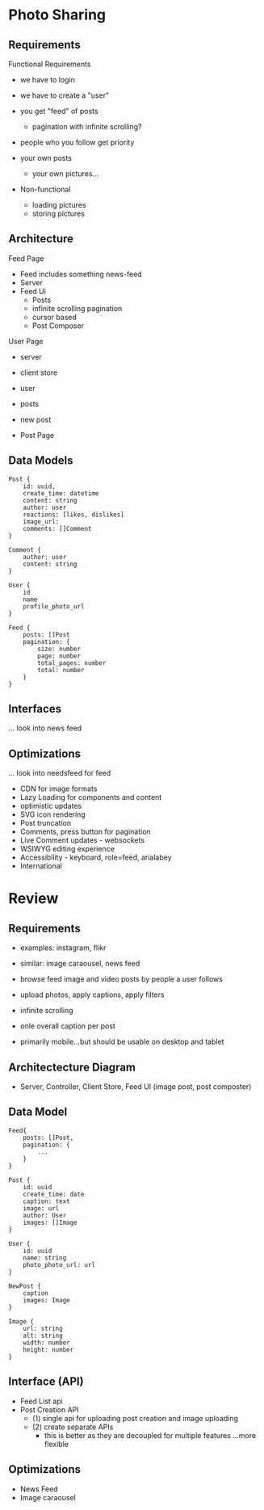 # Photo Sharing

## Requirements

Functional Requirements

- we have to login
- we have to create a "user"
- you get "feed" of posts
  - pagination with infinite scrolling?
- people who you follow get priority
- your own posts

  - your own pictures...

- Non-functional
  - loading pictures
  - storing pictures

## Architecture

Feed Page

- Feed includes something news-feed
- Server
- Feed Ui
  - Posts
  - infinite scrolling pagination
  - cursor based
  - Post Composer

User Page

- server
- client store
- user
- posts
- new post

- Post Page

## Data Models

```
Post {
    id: uuid,
    create_time: datetime
    content: string
    author: user
    reactions: [likes, dislikes]
    image_url:
    comments: []Comment
}

Comment {
    author: user
    content: string
}

User {
    id
    name
    profile_photo_url
}

Feed {
    posts: []Post
    pagination: {
        size: number
        page: number
        total_pages: number
        total: number
    }
}
```

## Interfaces

... look into news feed

## Optimizations

... look into needsfeed for feed

- CDN for image formats
- Lazy Loading for components and content
- optimistic updates
- SVG icon rendering
- Post truncation
- Comments, press button for pagination
- Live Comment updates - websockets
- WSIWYG editing experience
- Accessibility - keyboard, role=feed, arialabey
- International

# Review

## Requirements

- examples: instagram, flikr
- similar: image caraousel, news feed

- browse feed image and video posts by people a user follows
- upload photos, apply captions, apply filters
- infinite scrolling
- onle overall caption per post
- primarily mobile...but should be usable on desktop and tablet

## Architectecture Diagram

- Server, Controller, Client Store, Feed UI (image post, post composter)

## Data Model

```
Feed{
    posts: []Post,
    pagination: {
        ...
    }
}

Post {
    id: uuid
    create_time: date
    caption: text
    image: url
    author: User
    images: []Image
}

User {
    id: uuid
    name: string
    photo_photo_url: url
}

NewPost {
    caption
    images: Image
}

Image {
    url: string
    alt: string
    width: number
    height: number
}

```

## Interface (API)

- Feed List api
- Post Creation API
  - (1) single api for uploading post creation and image uploading
  - (2) create separate APIs
    - this is better as they are decoupled for multiple features ...more flexible

## Optimizations

- News Feed
- Image caraousel
